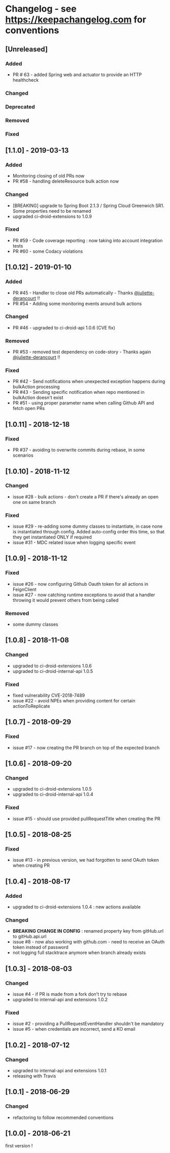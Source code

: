 # Changelog - see https://keepachangelog.com for conventions

## [Unreleased]

### Added
- PR # 63 - added Spring web and actuator to provide an HTTP healthcheck

### Changed

### Deprecated

### Removed

### Fixed


## [1.1.0] - 2019-03-13

### Added
- Monitoring closing of old PRs now
- PR #58 - handling deleteResource bulk action now

### Changed
- [BREAKING] upgrade to Spring Boot 2.1.3 / Spring Cloud Greenwich SR1. Some properties need to be renamed
- upgraded ci-droid-extensions to 1.0.9

### Fixed
- PR #59 - Code coverage reporting : now taking into account integration tests
- PR #60 - some Codacy violations


## [1.0.12] - 2019-01-10

### Added
- PR #45 - Handler to close old PRs automatically - Thanks [@juliette-derancourt](https://github.com/juliette-derancourt) !!
- PR #54 - Adding some monitoring events around bulk actions

### Changed
- PR #46 - upgraded to ci-droid-api 1.0.6 (CVE fix)

### Removed
- PR #53 - removed test dependency on code-story - Thanks again [@juliette-derancourt](https://github.com/juliette-derancourt) !!

### Fixed
- PR #42 - Send notifications when unexpected exception happens during bulkAction processing
- PR #43 - Sending specific notification when repo mentioned in bulkAction doesn't exist
- PR #51 - using proper parameter name when calling Github API and fetch open PRs 

## [1.0.11] - 2018-12-18

### Fixed
- PR #37 - avoiding to overwrite commits during rebase, in some scenarios

## [1.0.10] - 2018-11-12

### Changed
- issue #28 - bulk actions - don't create a PR if there's already an open one on same branch

### Fixed
- issue #29 - re-adding some dummy classes to instantiate, in case none is instantiated through config. Added auto-config order this time, so that they get instantiated ONLY if required
- issue #31 - MDC related issue when logging specific event

## [1.0.9] - 2018-11-12

### Fixed
- issue #26 - now configuring Github Oauth token for all actions in FeignClient
- issue #27 - now catching runtime exceptions to avoid that a handler throwing it would prevent others from being called

### Removed
- some dummy classes

## [1.0.8] - 2018-11-08

### Changed
- upgraded to ci-droid-extensions 1.0.6
- upgraded to ci-droid-internal-api 1.0.5

### Fixed
- fixed vulnerability CVE-2018-7489 
- issue #22 - avoid NPEs when providing content for certain actionToReplicate

## [1.0.7] - 2018-09-29

### Fixed
- issue #17 - now creating the PR branch on top of the expected branch

## [1.0.6] - 2018-09-20

### Changed
- upgraded to ci-droid-extensions 1.0.5
- upgraded to ci-droid-internal-api 1.0.4

### Fixed
- issue #15 - should use provided pullRequestTitle when creating the PR

## [1.0.5] - 2018-08-25

### Fixed
- issue #13 - in previous version, we had forgotten to send OAuth token when creating PR

## [1.0.4] - 2018-08-17

### Added
- upgraded to ci-droid-extensions 1.0.4 : new actions available

### Changed
- **BREAKING CHANGE IN CONFIG** : renamed property key from gitHub.url to gitHub.api.url 
- issue #8 - now also working with github.com - need to receive an OAuth token instead of password
- not logging full stacktrace anymore when branch already exists


## [1.0.3] - 2018-08-03

### Changed
- issue #4 - if PR is made from a fork don't try to rebase
- upgraded to internal-api and extensions 1.0.2 

### Fixed
- issue #2 - providing a PullRequestEventHandler shouldn't be mandatory
- issue #5 - when credentials are incorrect, send a KO email

## [1.0.2] - 2018-07-12

### Changed

- upgraded to internal-api and extensions 1.0.1
- releasing with Travis


## [1.0.1] - 2018-06-29 

### Changed

- refactoring to follow recommended conventions

## [1.0.0] - 2018-06-21 

first version !


